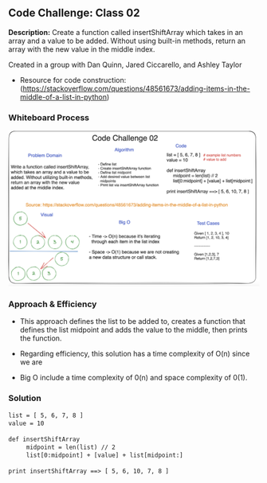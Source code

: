 ## Code Challenge: Class 02

**Description:**
Create a function called insertShiftArray which takes in an array and a value to be added. Without using built-in methods, return an array with the new value in the middle index.

Created in a group with Dan Quinn, Jared Ciccarello, and Ashley Taylor

* Resource for code construction: (https://stackoverflow.com/questions/48561673/adding-items-in-the-middle-of-a-list-in-python)

### Whiteboard Process

![Code Challenge 02](cc02-whiteboard.png)

### Approach & Efficiency

* This approach defines the list to be added to, creates a function that defines the list midpoint and adds the value to the middle, then prints the function.

* Regarding efficiency, this solution has a time complexity of O(n) since we are
* Big O include a time complexity of 0(n) and space complexity of 0(1).

### Solution

```
list = [ 5, 6, 7, 8 ]
value = 10

def insertShiftArray
     midpoint = len(list) // 2
     list[0:midpoint] + [value] + list[midpoint:]

print insertShiftArray ==> [ 5, 6, 10, 7, 8 ]
```
